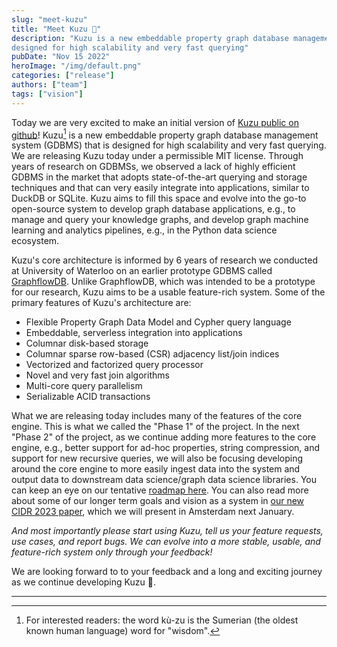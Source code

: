 ```yaml
---
slug: "meet-kuzu"
title: "Meet Kuzu 🤗"
description: "Kuzu is a new embeddable property graph database management system (GDBMS) that is 
designed for high scalability and very fast querying"
pubDate: "Nov 15 2022"
heroImage: "/img/default.png"
categories: ["release"]
authors: ["team"]
tags: ["vision"]
---
```


Today we are very excited to make an initial version of [Kuzu public on github](https://github.com/kuzudb/kuzu)! 
Kuzu[^1] is a new embeddable property graph database management system (GDBMS) that is 
designed for high scalability and very fast querying. We are releasing 
Kuzu today under a permissible MIT license. Through years of research on GDBMSs, we observed a lack of
highly efficient GDBMS in the market that adopts state-of-the-art 
querying and storage techniques and that can very easily integrate into applications, 
similar to DuckDB or SQLite. Kuzu aims to fill this space and evolve into the 
go-to open-source system to develop
graph database applications, e.g., to manage and query your knowledge graphs, 
and develop graph machine learning and analytics pipelines, 
e.g., in the Python data science ecosystem. 

Kuzu's core architecture is informed by 6 years of research we conducted 
at University of Waterloo on an earlier prototype GDBMS called [GraphflowDB](http://graphflow.io/). 
Unlike GraphflowDB, which was intended to be a prototype for our research, Kuzu aims to be
a usable feature-rich system. Some of the primary features of Kuzu's architecture are:

- Flexible Property Graph Data Model and Cypher query language
- Embeddable, serverless integration into applications
- Columnar disk-based storage
- Columnar sparse row-based (CSR) adjacency list/join indices
- Vectorized and factorized query processor
- Novel and very fast join algorithms
- Multi-core query parallelism
- Serializable ACID transactions

What we are releasing today includes many of the features of the core engine. This is what we
called the "Phase 1" of the project. In the next "Phase 2" of the project, as we continue adding 
more features to the core engine, e.g., better support for ad-hoc properties, string compression,
and support for new recursive queries, we will also be focusing developing around the core engine
to more easily ingest data into the system and output data to downstream data science/graph data science
libraries. You can keep an eye on our tentative [roadmap here](https://github.com/kuzudb/kuzu/issues/981). 
You can also read more about some of our longer term goals and vision as a system
in [our new CIDR 2023 paper](https://cs.uwaterloo.ca/~ssalihog/papers/kuzu-tr.pdf), 
which we will present in Amsterdam next January. 

*And most importantly please start using Kuzu, tell us your feature requests, use cases, and report bugs. We can evolve into a
more stable, usable, and feature-rich system only through your feedback!* 

We are looking forward to to your feedback and a long and exciting journey as we continue developing Kuzu 🤗. 

---

[^1]: For interested readers: the word kù-zu is the Sumerian (the oldest known human language) word for "wisdom".
